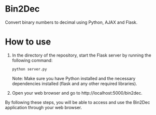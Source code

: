 # Bin2Dec
Convert binary numbers to decimal using Python, AJAX and Flask.

# How to use
1. In the directory of the repository, start the Flask server by running the following command:
    ```python 
    python server.py
    ```
    Note: Make sure you have Python installed and the necessary dependencies installed (flask and any other required libraries).

2. Open your web browser and go to http://localhost:5000/bin2dec.


By following these steps, you will be able to access and use the Bin2Dec application through your web browser.